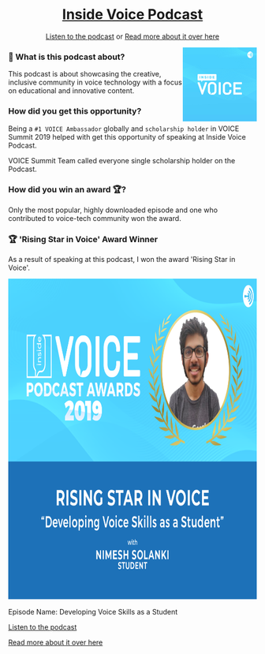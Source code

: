 <h1 align="center"><a href="https://podcasts.apple.com/us/podcast/inside-voice/id1447407838">Inside Voice Podcast</a></h1>
<p align="center">
<a href="https://podcasts.apple.com/us/podcast/developing-voice-skills-as-a-student/id1447407838?i=1000447426808">Listen to the podcast</a> or
<a href="https://www.voicesummit.ai/blog/the-winners-of-the-inside-voice-podcast-awards-are">Read more about it over here</a>
</p>

[<img src="./images/inside-voice-logo.jpg" alt="Site Logo" height="150" title="Site Logo" align="right" />](https://podcasts.apple.com/us/podcast/inside-voice/id1447407838)

### 🤔 What is this podcast about?

This podcast is about showcasing the creative, inclusive community in voice technology with a focus on educational and innovative content.

### How did you get this opportunity?

Being a `#1 VOICE Ambassador` globally and `scholarship holder` in VOICE Summit 2019 helped
with get this opportunity of speaking at Inside Voice Podcast.

VOICE Summit Team called everyone single scholarship holder on the Podcast.

### How did you win an award 🏆?

Only the most popular, highly downloaded episode and one who contributed to voice-tech community won the award.

### 🏆 'Rising Star in Voice' Award Winner

As a result of speaking at this podcast, I won the award 'Rising Star in Voice'.

<img src="./images/risingStar.jp2" height=650 width=650>

Episode Name: Developing Voice Skills as a Student

[Listen to the podcast](https://podcasts.apple.com/us/podcast/developing-voice-skills-as-a-student/id1447407838?i=1000447426808)

[Read more about it over here](https://www.voicesummit.ai/blog/the-winners-of-the-inside-voice-podcast-awards-are)
